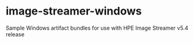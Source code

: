 # image-streamer-windows
Sample Windows artifact bundles for use with HPE Image Streamer v5.4 release
